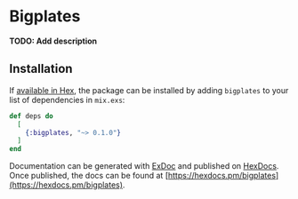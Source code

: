 # Bigplates

**TODO: Add description**

## Installation

If [available in Hex](https://hex.pm/docs/publish), the package can be installed
by adding `bigplates` to your list of dependencies in `mix.exs`:

```elixir
def deps do
  [
    {:bigplates, "~> 0.1.0"}
  ]
end
```

Documentation can be generated with [ExDoc](https://github.com/elixir-lang/ex_doc)
and published on [HexDocs](https://hexdocs.pm). Once published, the docs can
be found at [https://hexdocs.pm/bigplates](https://hexdocs.pm/bigplates).


